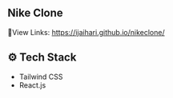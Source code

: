 ## Nike Clone
🔗View Links: https://ijaihari.github.io/nikeclone/

## ⚙️ Tech Stack

- Tailwind CSS
- React.js
